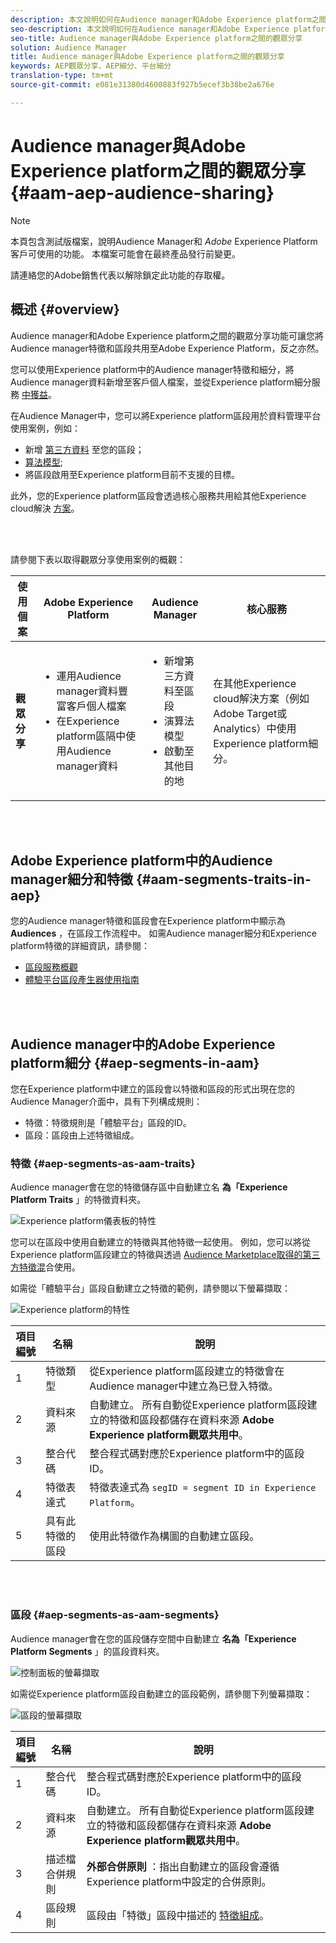 ```yaml
---
description: 本文說明如何在Audience manager和Adobe Experience platform之間共用觀眾。
seo-description: 本文說明如何在Audience manager和Adobe Experience platform之間共用觀眾。
seo-title: Audience manager與Adobe Experience platform之間的觀眾分享
solution: Audience Manager
title: Audience manager與Adobe Experience platform之間的觀眾分享
keywords: AEP觀眾分享、AEP細分、平台細分
translation-type: tm+mt
source-git-commit: e081e31380d4600883f927b5ecef3b38be2a676e

---
```



# Audience manager與Adobe Experience platform之間的觀眾分享 {#aam-aep-audience-sharing}

>[!NOTE]
>
>本頁包含測試版檔案，說明Audience Manager和 *Adobe* Experience Platform客戶可使用的功能。 本檔案可能會在最終產品發行前變更。
>
> 請連絡您的Adobe銷售代表以解除鎖定此功能的存取權。

## 概述 {#overview}

Audience manager和Adobe Experience platform之間的觀眾分享功能可讓您將Audience manager特徵和區段共用至Adobe Experience Platform，反之亦然。

您可以使用Experience platform中的Audience manager特徵和細分，將Audience manager資料新增至客戶個人檔案，並從Experience platform細分服務 [中獲益](https://www.adobe.io/apis/experienceplatform/home/profile-identity-segmentation/profile-identity-segmentation-services.html#!end-user/markdown/segmentation_overview/segmentation.md)。

在Audience Manager中，您可以將Experience platform區段用於資料管理平台使用案例，例如：
* 新增 [第三方資料](/help/using/overview/data-types-collected.md#third-party-data) 至您的區段；
* [算法模型](/help/using/features/algorithmic-models/understanding-models.md);
* 將區段啟用至Experience platform目前不支援的目標。

此外，您的Experience platform區段會透過核心服務共用給其他Experience cloud解決 [方案](https://docs.adobe.com/content/help/en/core-services/interface/experience-cloud.html)。

<br> 

請參閱下表以取得觀眾分享使用案例的概觀：

| **使用個案** | **Adobe Experience Platform** | **Audience Manager** | **核心服務** |
---------|----------|---------|---------
| **觀眾分享** | <ul><li>運用Audience manager資料豐富客戶個人檔案</li><li>在Experience platform區隔中使用Audience manager資料</li></ul> | <ul><li>新增第三方資料至區段</li><li>演算法模型</li><li>啟動至其他目的地</li></ul> | 在其他Experience cloud解決方案（例如Adobe Target或Analytics）中使用Experience platform細分。 |

<br> 

## Adobe Experience platform中的Audience manager細分和特徵 {#aam-segments-traits-in-aep}

您的Audience manager特徵和區段會在Experience platform中顯示為 **Audiences** ，在區段工作流程中。 如需Audience manager細分和Experience platform特徵的詳細資訊，請參閱：

* [區段服務概觀](https://www.adobe.io/apis/experienceplatform/home/profile-identity-segmentation/profile-identity-segmentation-services.html#!end-user/markdown/segmentation_overview/segmentation.md)
* [體驗平台區段產生器使用指南](https://www.adobe.io/apis/experienceplatform/home/profile-identity-segmentation/profile-identity-segmentation-services.html#!end-user/markdown/segmentation_overview/segment-builder-guide.md)

<br> 

## Audience manager中的Adobe Experience platform細分 {#aep-segments-in-aam}

您在Experience platform中建立的區段會以特徵和區段的形式出現在您的Audience Manager介面中，具有下列構成規則：
* 特徵：特徵規則是「體驗平台」區段的ID。
* 區段：區段由上述特徵組成。

### 特徵 {#aep-segments-as-aam-traits}

Audience manager會在您的特徵儲存區中自動建立名 **為「Experience Platform Traits** 」的特徵資料夾。

![Experience platform儀表板的特性](/help/using/integration/integration-aep/assets/aep-traits-dashboard.png)

您可以在區段中使用自動建立的特徵與其他特徵一起使用。 例如，您可以將從Experience platform區段建立的特徵與透過 [Audience Marketplace取得的第三方特徵混](/help/using/features/audience-marketplace/audience-marketplace.md)合使用。

如需從「體驗平台」區段自動建立之特徵的範例，請參閱以下螢幕擷取：

![Experience platform的特性](/help/using/integration/integration-aep/assets/aep-trait.png)


| 項目編號 | 名稱 | 說明 |
---------|----------|---------
| 1 | 特徵類型 | 從Experience platform區段建立的特徵會在Audience manager中建立為已登入特徵。 |
| 2 | 資料來源 | 自動建立。 所有自動從Experience platform區段建立的特徵和區段都儲存在資料來源 **Adobe Experience platform觀眾共用中**。 |
| 3 | 整合代碼 | 整合程式碼對應於Experience platform中的區段ID。 |
| 4 | 特徵表達式 | 特徵表達式為 `segID = segment ID in Experience Platform`。 |
| 5 | 具有此特徵的區段 | 使用此特徵作為構圖的自動建立區段。 |

<br> 

### 區段 {#aep-segments-as-aam-segments}

Audience manager會在您的區段儲存空間中自動建立 **名為「Experience Platform Segments** 」的區段資料夾。

![控制面板的螢幕擷取](/help/using/integration/integration-aep/assets/aep-segments-dashboard.png)

如需從Experience platform區段自動建立的區段範例，請參閱下列螢幕擷取：

![區段的螢幕擷取](/help/using/integration/integration-aep/assets/aep-segment.png)

| 項目編號 | 名稱 | 說明 |
---------|----------|---------
| 1 | 整合代碼 | 整合程式碼對應於Experience platform中的區段ID。 |
| 2 | 資料來源 | 自動建立。 所有自動從Experience platform區段建立的特徵和區段都儲存在資料來源 **Adobe Experience platform觀眾共用中**。 |
| 3 | 描述檔合併規則 | **外部合併原則** ：指出自動建立的區段會遵循Experience platform中設定的合併原則。 |
| 4 | 區段規則 | 區段由「特徵」區段中描述的 [特徵組成](#aep-segments-as-aam-traits)。 |